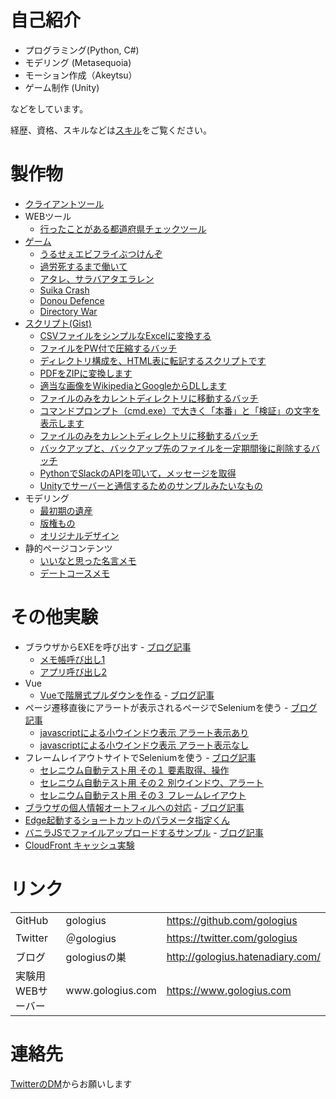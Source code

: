 # 自己紹介
* プログラミング(Python, C#)
* モデリング (Metasequoia)
* モーション作成（Akeytsu）
* ゲーム制作 (Unity)

などをしています。

経歴、資格、スキルなどは[スキル](skill.md)をご覧ください。

# 製作物
* [クライアントツール](tool.md)
* WEBツール
  * [行ったことがある都道府県チェックツール](/japan_map/index.html)
* [ゲーム](game.md)
  * [うるせぇエビフライぶつけんぞ](https://unityroom.com/games/uruse_ebi)
  * [過労死するまで働いて](https://unityroom.com/games/karoshi_hatarake)
  * [アタレ、サラバアタエラレン](atare_saraba.md)
  * [Suika Crash](suika_crash.md)
  * [Donou Defence](donou_defence.md)
  * [Directory War](directory_war.md)
* [スクリプト(Gist)](https://gist.github.com/gologius)
  * [ CSVファイルをシンプルなExcelに変換する](https://gist.github.com/gologius/79f793e0f2a1fe7b321e9bdf2fc8f10c)
  * [ファイルをPW付で圧縮するバッチ](https://gist.github.com/gologius/2b3d1ae6b1140d50f077f34a370f9434)
  * [ディレクトリ構成を、HTML表に転記するスクリプトです](https://gist.github.com/gologius/2613f3c3c90b6470cda532a1097f033f)
  * [ PDFをZIPに変換します](https://gist.github.com/gologius/3c6a207f2a0b56242f636fb7ab3bb472)
  * [適当な画像をWikipediaとGoogleからDLします](https://gist.github.com/gologius/dffd310024fdc621ec78644a3362a3d1)
  * [ファイルのみをカレントディレクトリに移動するバッチ](https://gist.github.com/gologius/1edd8e411395904f3eb037295beca412)
  * [ コマンドプロンプト（cmd.exe）で大きく「本番」と「検証」の文字を表示します ](https://gist.github.com/gologius/1edd8e411395904f3eb037295beca412)
  * [ファイルのみをカレントディレクトリに移動するバッチ](https://gist.github.com/gologius/9e8a07dc622296aa162d275903efc825)
  * [バックアップと、バックアップ先のファイルを一定期間後に削除するバッチ](https://gist.github.com/gologius/74ae221b6d09be98261db57a169b4492)
  * [PythonでSlackのAPIを叩いて，メッセージを取得](https://gist.github.com/gologius/04c7767f2265db0353268229ea29eec3)
  * [Unityでサーバーと通信するためのサンプルみたいなもの](https://gist.github.com/gologius/ddc4d2f1b3d9c3fc632922f767bca13b)
* モデリング
  * [最初期の遺産](model_gallery_old.md)
  * [版権もの](model_gallery_copy.md)
  * [オリジナルデザイン](model_gallery_original.md)
* 静的ページコンテンツ
  * [いいなと思った名言メモ](meigen.md)
  * [デートコースメモ](/date/index.html)

# その他実験
  * ブラウザからEXEを呼び出す - [ブログ記事](https://gologius.hatenadiary.com/entry/2021/07/04/154148)
    * <a href="./test/blowser_to_call_exe/test1.html">メモ帳呼び出し1</a>
    * <a href="./test/blowser_to_call_exe/test2.html">アプリ呼び出し2</a>
  * Vue
    * <a href="./test/PULLDOWN_SAMPLE/top.html">Vueで階層式プルダウンを作る</a> - [ブログ記事](https://gologius.hatenadiary.com/entry/2020/06/06/153138) 
  * ページ遷移直後にアラートが表示されるページでSeleniumを使う - [ブログ記事](https://gologius.hatenadiary.com/entry/2018/05/14/225757)
    * <a href="javascript:void(0);" onclick="window.open('test/test_csvdl_alert.html', 'window', 'width=800, height=600') ">javascriptによる小ウインドウ表示 アラート表示あり</a>
    * <a href="javascript:void(0);" onclick="window.open('test/test_csvdl_noalert.html', 'window', 'width=800, height=600') ">javascriptによる小ウインドウ表示 アラート表示なし</a>
  * フレームレイアウトサイトでSeleniumを使う - [ブログ記事](https://gologius.hatenadiary.com/entry/2018/03/10/230538)
    * <a href="test/selenium_lecture_1.html">セレニウム自動テスト用 その１ 要素取得、操作</a>
    * <a href="test/selenium_lecture_2.html">セレニウム自動テスト用 その２ 別ウインドウ、アラート</a>
    * <a href="test/selenium_lecture_3.html">セレニウム自動テスト用 その３ フレームレイアウト</a>
  *  <a href="test/test_brouser_suggest/login1.html">ブラウザの個人情報オートフィルへの対応</a>  - <a href="https://gologius.hatenadiary.com/entry/2022/05/14/130150">ブログ記事</a>
  *  <a href="param_gen/index.html">Edge起動するショートカットのパラメータ指定くん</a>
  *  <a href="test/file_upload/upload.html">バニラJSでファイルアップロードするサンプル</a>  - <a href="https://gologius.hatenadiary.com/entry/2023/06/24/143816">ブログ記事</a>
  * <a href="https://www.gologius.com/test_cache/top.html">CloudFront キャッシュ実験</a>
  
# リンク
<table>
  <tr>
    <td>GitHub</td>
    <td>gologius</td>
    <td> <a href="https://github.com/gologius">https://github.com/gologius</a></td>
  </tr>
  <tr>
    <td>Twitter</td>
    <td>＠gologius</td>
    <td> <a href="https://twitter.com/gologius">https://twitter.com/gologius</a></td>
  </tr>
  <tr>
    <td>ブログ</td>
    <td>gologiusの巣</td>
    <td> <a href="http://gologius.hatenadiary.com/">http://gologius.hatenadiary.com/</a></td>
  </tr>
  <tr>
    <td>実験用WEBサーバー </td>
    <td>www.gologius.com</td>
    <td> <a href="https://www.gologius.com">https://www.gologius.com</a></td>
  </tr>
</table>

# 連絡先
 [TwitterのDM](https://twitter.com/gologius)からお願いします
